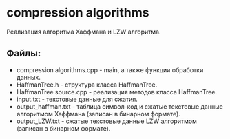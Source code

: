# compression algorithms

Реализация алгоритма Хаффмана и LZW алгоритма.

## Файлы:
- compression algorithms.cpp - main, а также функции обработки данных.
- HaffmanTree.h - структура класса HaffmanTree.
- HaffmanTree source.cpp - реализация методов класса HaffmanTree.
- input.txt - текстовые данные для сжатия.
- output_haffman.txt - таблица символ-код и сжатые текстовые данные алгоритмом Хаффмана (записан в бинарном формате).
- output_LZW.txt - сжатые текстовые данные LZW алгоритмом (записан в бинарном формате).
